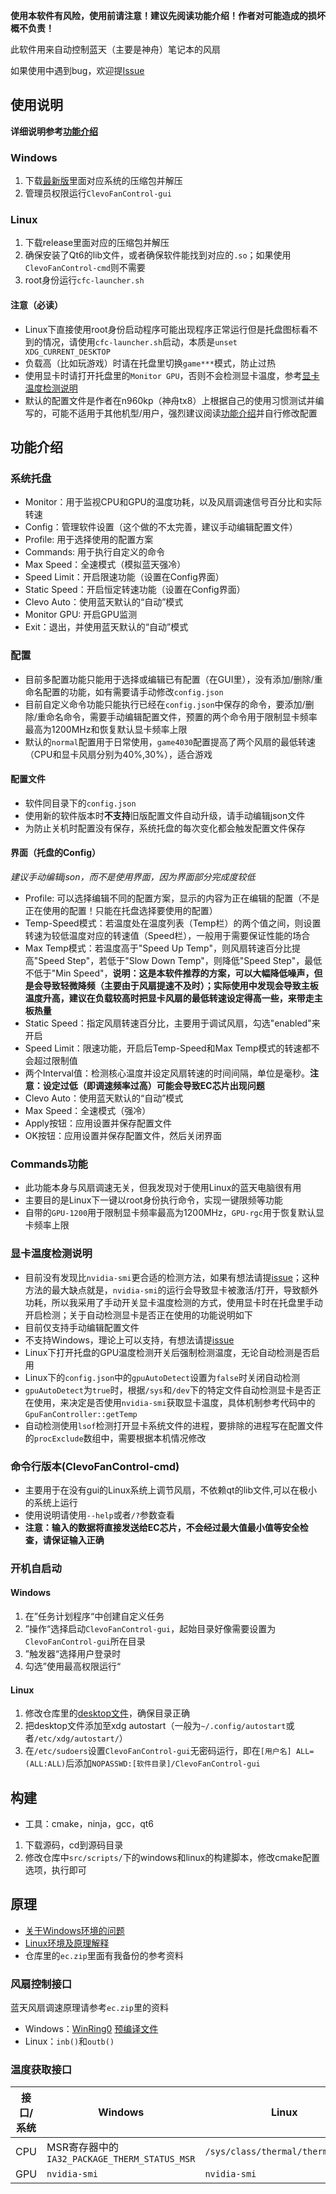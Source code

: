**使用本软件有风险，使用前请注意！建议先阅读功能介绍！作者对可能造成的损坏概不负责！**

此软件用来自动控制蓝天（主要是神舟）笔记本的风扇

如果使用中遇到bug，欢迎提[Issue](https://github.com/elight2/ClevoFanControl/issues)

## 使用说明

**详细说明参考[功能介绍](#功能介绍)**

### Windows

1. 下载[最新版](https://github.com/elight2/ClevoFanControl/releases/latest)里面对应系统的压缩包并解压
2. 管理员权限运行`ClevoFanControl-gui`

### Linux

1. 下载release里面对应的压缩包并解压
2. 确保安装了Qt6的lib文件，或者确保软件能找到对应的`.so`；如果使用`ClevoFanControl-cmd`则不需要
3. root身份运行`cfc-launcher.sh`

#### 注意（必读）

* Linux下直接使用root身份启动程序可能出现程序正常运行但是托盘图标看不到的情况，请使用`cfc-launcher.sh`启动，本质是`unset XDG_CURRENT_DESKTOP`
* 负载高（比如玩游戏）时请在托盘里切换`game***`模式，防止过热
* 使用显卡时请打开托盘里的`Monitor GPU`，否则不会检测显卡温度，参考[显卡温度检测说明](#显卡温度检测说明)
* 默认的配置文件是作者在n960kp（神舟tx8）上根据自己的使用习惯测试并编写的，可能不适用于其他机型/用户，强烈建议阅读[功能介绍](#功能介绍)并自行修改配置

## 功能介绍

### 系统托盘

* Monitor：用于监视CPU和GPU的温度功耗，以及风扇调速信号百分比和实际转速
* Config：管理软件设置（这个做的不太完善，建议手动编辑配置文件）
* Profile: 用于选择使用的配置方案
* Commands: 用于执行自定义的命令
* Max Speed：全速模式（模拟蓝天强冷）
* Speed Limit：开启限速功能（设置在Config界面）
* Static Speed：开启恒定转速功能（设置在Config界面）
* Clevo Auto：使用蓝天默认的“自动”模式
* Monitor GPU: 开启GPU监测
* Exit：退出，并使用蓝天默认的“自动”模式

### 配置

* 目前多配置功能只能用于选择或编辑已有配置（在GUI里），没有添加/删除/重命名配置的功能，如有需要请手动修改`config.json`
* 目前自定义命令功能只能执行已经在`config.json`中保存的命令，要添加/删除/重命名命令，需要手动编辑配置文件，预置的两个命令用于限制显卡频率最高为1200MHz和恢复默认显卡频率上限
* 默认的`normal`配置用于日常使用，`game4030`配置提高了两个风扇的最低转速（CPU和显卡风扇分别为40%,30%），适合游戏

#### 配置文件

* 软件同目录下的`config.json`
* 使用新的软件版本时**不支持**旧版配置文件自动升级，请手动编辑json文件
* 为防止关机时配置没有保存，系统托盘的每次变化都会触发配置文件保存

#### 界面（托盘的Config）

*建议手动编辑json，而不是使用界面，因为界面部分完成度较低*

* Profile: 可以选择编辑不同的配置方案，显示的内容为正在编辑的配置（不是正在使用的配置！只能在托盘选择要使用的配置）
* Temp-Speed模式：若温度处在温度列表（Temp栏）的两个值之间，则设置转速为较低温度对应的转速值（Speed栏），一般用于需要保证性能的场合
* Max Temp模式：若温度高于"Speed Up Temp"，则风扇转速百分比提高"Speed Step"，若低于"Slow Down Temp"，则降低"Speed Step"，最低不低于"Min Speed"，**说明：这是本软件推荐的方案，可以大幅降低噪声，但是会导致轻微降频（主要由于风扇提速不及时）；实际使用中发现会导致主板温度升高，建议在负载较高时把显卡风扇的最低转速设定得高一些，来带走主板热量**
* Static Speed：指定风扇转速百分比，主要用于调试风扇，勾选"enabled"来开启
* Speed Limit：限速功能，开启后Temp-Speed和Max Temp模式的转速都不会超过限制值
* 两个Interval值：检测核心温度并设定风扇转速的时间间隔，单位是毫秒。**注意：设定过低（即调速频率过高）可能会导致EC芯片出现问题**
* Clevo Auto：使用蓝天默认的“自动”模式
* Max Speed：全速模式（强冷）
* Apply按钮：应用设置并保存配置文件
* OK按钮：应用设置并保存配置文件，然后关闭界面

### Commands功能

* 此功能本身与风扇调速无关，但我发现对于使用Linux的蓝天电脑很有用
* 主要目的是Linux下一键以root身份执行命令，实现一键限频等功能
* 自带的`GPU-1200`用于限制显卡频率最高为1200MHz，`GPU-rgc`用于恢复默认显卡频率上限

### 显卡温度检测说明

* 目前没有发现比`nvidia-smi`更合适的检测方法，如果有想法请提[issue](https://github.com/elight2/ClevoFanControl/issues)；这种方法的最大缺点就是，`nvidia-smi`的运行会导致显卡被激活/打开，导致额外功耗，所以我采用了手动开关显卡温度检测的方式，使用显卡时在托盘里手动开启检测；关于自动检测显卡是否正在使用的功能说明如下
* 目前仅支持手动编辑配置文件
* 不支持Windows，理论上可以支持，有想法请提[issue](https://github.com/elight2/ClevoFanControl/issues)
* Linux下打开托盘的GPU温度检测开关后强制检测温度，无论自动检测是否启用
* Linux下的`config.json`中的`gpuAutoDetect`设置为`false`时关闭自动检测
* `gpuAutoDetect`为`true`时，根据`/sys`和`/dev`下的特定文件自动检测显卡是否正在使用，来决定是否使用`nvidia-smi`获取显卡温度，具体机制参考代码中的`GpuFanController::getTemp`
* 自动检测使用`lsof`检测打开显卡系统文件的进程，要排除的进程写在配置文件的`procExclude`数组中，需要根据本机情况修改

### 命令行版本(ClevoFanControl-cmd)
* 主要用于在没有gui的Linux系统上调节风扇，不依赖qt的lib文件,可以在极小的系统上运行
* 使用说明请使用`--help`或者`/?`参数查看
* **注意：输入的数据将直接发送给EC芯片，不会经过最大值最小值等安全检查，请保证输入正确**

### 开机自启动

#### Windows

1. 在”任务计划程序“中创建自定义任务
2. ”操作“选择启动`ClevoFanControl-gui`，起始目录好像需要设置为`ClevoFanControl-gui`所在目录
3. ”触发器“选择用户登录时
4. 勾选”使用最高权限运行“

#### Linux

1. 修改仓库里的[desktop文件](src/scripts/start-cfc.desktop)，确保目录正确
2. 把desktop文件添加至xdg autostart（一般为`~/.config/autostart`或者`/etc/xdg/autostart/`）
3. 在`/etc/sudoers`设置`ClevoFanControl-gui`无密码运行，即在`[用户名] ALL=(ALL:ALL)`后添加`NOPASSWD:[软件目录]/ClevoFanControl-gui`

## 构建
* 工具：cmake，ninja，gcc，qt6
1. 下载源码，cd到源码目录
2. 修改仓库中`src/scripts/`下的windows和linux的构建脚本，修改cmake配置选项，执行即可

## 原理

* [关于Windows环境的问题](https://tieba.baidu.com/p/9101786783)
* [Linux环境及原理解释](https://tieba.baidu.com/p/9101786783)
* 仓库里的`ec.zip`里面有我备份的参考资料

### 风扇控制接口

蓝天风扇调速原理请参考`ec.zip`里的资料

* Windows：[WinRing0](https://github.com/GermanAizek/WinRing0) [预编译文件](https://github.com/QCute/WinRing0)
* Linux：`inb()`和`outb()`

### 温度获取接口

|接口/系统|Windows                                   |Linux                            |
|--------|------------------------------------------|---------------------------------|
|CPU     |MSR寄存器中的`IA32_PACKAGE_THERM_STATUS_MSR`|`/sys/class/thermal/thermal_zone`|
|GPU     |`nvidia-smi`                              |`nvidia-smi`                      |
